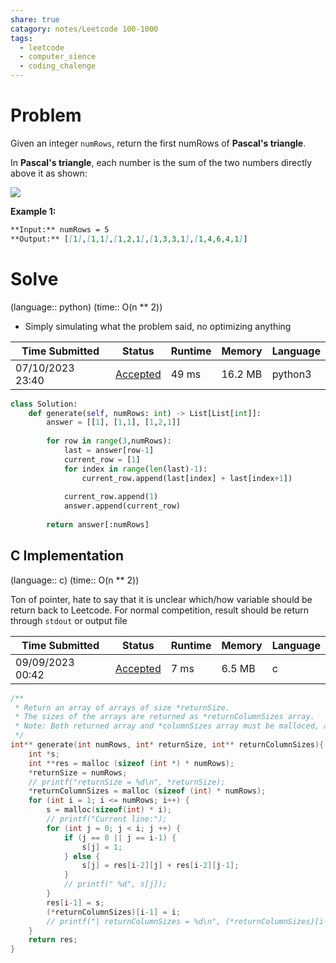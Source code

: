 ```yaml
---
share: true
catagory: notes/Leetcode 100-1000
tags:
  - leetcode
  - computer_sience
  - coding_chalenge
---
```


# Problem

Given an integer `numRows`, return the first numRows of **Pascal's triangle**.

In **Pascal's triangle**, each number is the sum of the two numbers directly above it as shown:

![](https://upload.wikimedia.org/wikipedia/commons/0/0d/PascalTriangleAnimated2.gif)

**Example 1:**
``` markdown
**Input:** numRows = 5
**Output:** [[1],[1,1],[1,2,1],[1,3,3,1],[1,4,6,4,1]]
```

# Solve
(language:: python) (time:: O(n ** 2))

- Simply simulating what the problem said, no optimizing anything 

|Time Submitted|Status|Runtime|Memory|Language|
|---|---|---|---|---|
|07/10/2023 23:40|[Accepted](https://leetcode.com/submissions/detail/991136264/)|49 ms|16.2 MB|python3|

```python
class Solution:
    def generate(self, numRows: int) -> List[List[int]]:
        answer = [[1], [1,1], [1,2,1]]
        
        for row in range(3,numRows):
            last = answer[row-1]
            current_row = [1]
            for index in range(len(last)-1):
                current_row.append(last[index] + last[index+1])
                
            current_row.append(1)
            answer.append(current_row)
        
        return answer[:numRows]
```

## C Implementation
(language:: c) (time:: O(n ** 2))

Ton of pointer, hate to say that it is unclear which/how variable should be return back to Leetcode. For normal competition, result should be return through `stdout` or output file

|Time Submitted|Status|Runtime|Memory|Language|
|---|---|---|---|---|
|09/09/2023 00:42|[Accepted](https://leetcode.com/submissions/detail/1044109804/)|7 ms|6.5 MB|c|

```c
/**
 * Return an array of arrays of size *returnSize.
 * The sizes of the arrays are returned as *returnColumnSizes array.
 * Note: Both returned array and *columnSizes array must be malloced, assume caller calls free().
 */
int** generate(int numRows, int* returnSize, int** returnColumnSizes){
    int *s;
    int **res = malloc (sizeof (int *) * numRows);
    *returnSize = numRows;
    // printf("returnSize = %d\n", *returnSize);
    *returnColumnSizes = malloc (sizeof (int) * numRows);
    for (int i = 1; i <= numRows; i++) {
        s = malloc(sizeof(int) * i);
        // printf("Current line:");
        for (int j = 0; j < i; j ++) {
            if (j == 0 || j == i-1) {
                s[j] = 1;
            } else {
                s[j] = res[i-2][j] + res[i-2][j-1];
            }
            // printf(" %d", s[j]);
        }
        res[i-1] = s;
        (*returnColumnSizes)[i-1] = i;
        // printf("| returnColumnSizes = %d\n", (*returnColumnSizes)[i-1]);
    }
    return res;
}
```

